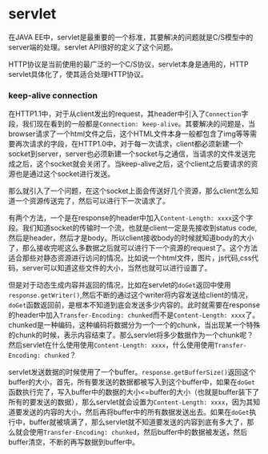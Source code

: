 servlet
===

在JAVA EE中，servlet是最重要的一个标准，其要解决的问题就是C/S模型中的server端的处理。servlet API很好的定义了这个问题。

HTTP协议是当前使用的最广泛的一个C/S协议，servlet本身是通用的，HTTP servlet具体化了，使其适合处理HTTP协议。


### keep-alive connection
在HTTP1.1中，对于从client发出的request，其header中引入了`Connection`字段，我们现在看到的一般都是`Connection: keep-alive`。其要解决的问题是，当browser请求了一个html文件之后，这个HTML文件本身一般都包含了img等等需要再次请求的字段，在HTTP1.0中，对于每一次请求，client都必须新建一个socket到server，server也必须新建一个socket与之通信，当请求的文件发送完成之后，这个socket就会关闭了。当keep-alive之后，这个client之后要请求的资源也是通过这个socket进行发送。

那么就引入了一个问题，在这个socket上面会传送好几个资源，那么client怎么知道一个资源传送完了，然后可以进行下一次请求了。

有两个方法，一个是在response的header中加入`Content-Length: xxxx`这个字段。我们知道socket的传输时一个流，也就是client一定是先接收到status code,然后是header，然后才是body。所以client接收body的时候就知道body的大小了，那么接收完呢这么多数据之后就可以进行下一个资源的request了。这个方法适合那些对静态资源进行访问的情况，比如说一个html文件，图片，js代码,css代码，server可以知道这些文件的大小，当然也就可以进行设置了。

但是对于动态生成内容并返回的情况，比如在servlet的`doGet`返回中使用`response.getWriter()`,然后不断的通过这个writer将内容发送给client的情况，`doGet`函数返回前，是根本不知道到底会发送多少内容的。此时就需要在response的header中加入`Transfer-Encoding: chunked`而不是`Content-Length: xxxx`了。chunked是一种编码，这种编码将数据分为一个一个的chunk，当出现某一个特殊的chunk的时候，表示内容结束了。那么servlet将多少数据作为一个chunk呢？然后servlet在什么使用使用`Content-Length: xxxx`，什么使用使用`Transfer-Encoding: chunked`？

servlet发送数据的时候使用了一个buffer。`response.getBufferSize()`返回这个buffer的大小，首先，所有要发送的数据都被写入到这个buffer中，如果在`doGet`函数执行完了，写入buffer中的数据的大小<=buffer的大小（也就是buffer装下了所有的要发送的数据），那么servlet就会设置为`Content-Length: xxxx`，因为其知道要发送的内容的大小，然后再将buffer中的所有数据发送出去。如果在`doGet`执行中，buffer就被填满了，那么servlet就不知道要发送的内容到底有多大了，那么就会使用`Transfer-Encoding: chunked`，然后buffer中的数据被发送，然后buffer清空，不断的再写数据到buffer中。
